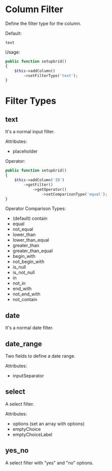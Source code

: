 Column Filter
===

Define the filter type for the column.

Default:

```
text
```

Usage:

```php
public function setupGrid()
{
    $this->addColumn()
        ->setFilterType('text');
}
```


Filter Types
===

text
------------

It's a normal input filter.

Attributes:

* placeholder

Operator:

```php
public function setupGrid()
{
    $this->addColumn('ID')
        ->getFilter()
            ->getOperator()
                ->setComparisonType('equal');
}
```

Operator Comparison Types:

* (default) contain
* equal
* not_equal
* lower_than
* lower_than_equal
* greater_than
* greater_than_equal
* begin_with
* not_begin_with
* is_null
* is_not_null
* in
* not_in
* end_with
* not_end_with
* not_contain

date
------------

It's a normal date filter.

date_range
------------

Two fields to define a date range.

Attributes:

* inputSeparator

select
------------

A select filter.

Attributes:

* options (set an array with options)
* emptyChoice
* emptyChoiceLabel

yes_no
------------

A select filter with "yes" and "no" options.


